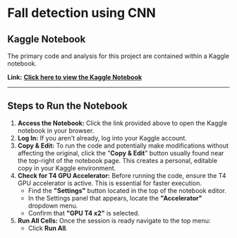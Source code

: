 # Fall detection using CNN


## Kaggle Notebook

The primary code and analysis for this project are contained within a Kaggle notebook.

**Link:** [**Click here to view the Kaggle Notebook**](https://www.kaggle.com/code/osamaalmaliki/fall-cnn)


---


## Steps to Run the Notebook

1.  **Access the Notebook:** Click the link provided above to open the Kaggle notebook in your browser.
2.  **Log In:** If you aren't already, log into your Kaggle account.
3.  **Copy & Edit:** To run the code and potentially make modifications without affecting the original, click the "**Copy & Edit**" button usually found near the top-right of the notebook page. This creates a personal, editable copy in your Kaggle environment.
4.  **Check for T4 GPU Accelerator:** Before running the code, ensure the T4 GPU accelerator is active. This is essential for faster execution.
    * Find the **"Settings"** button located in the top of the notebook editor.
    * In the Settings panel that appears, locate the **"Accelerator"** dropdown menu.
    * Confirm that **"GPU T4 x2"** is selected.
5.  **Run All Cells:** Once the session is ready navigate to the top menu:
    * Click **Run All**.
